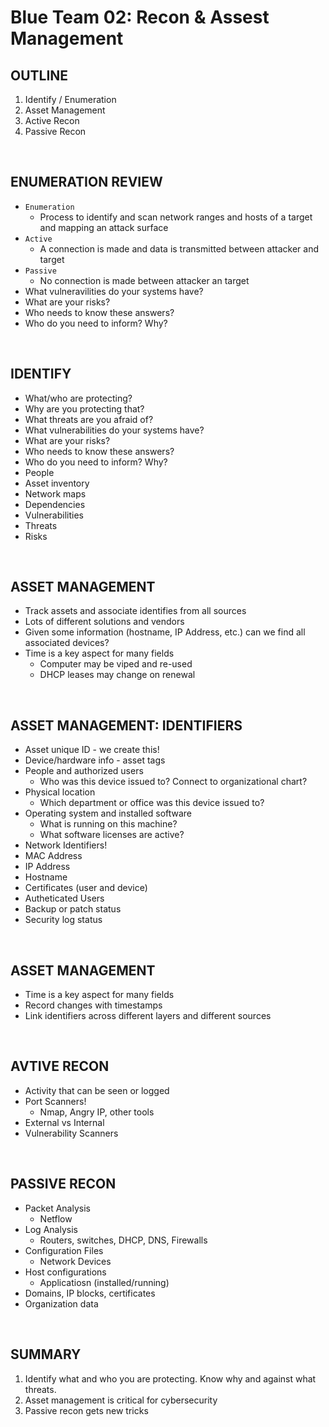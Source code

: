 # Blue Team 02: Recon & Assest Management

## OUTLINE
1. Identify / Enumeration
2. Asset Management
3. Active Recon
4. Passive Recon

<br>

## ENUMERATION REVIEW
- `Enumeration`
    - Process to identify and scan network ranges and hosts of a target and mapping an attack surface
- `Active`
    - A connection is made and data is transmitted between attacker and target
- `Passive`
    - No connection is made between attacker an target
- What vulneravilities do your systems have?
- What are your risks?
- Who needs to know these answers?
- Who do you need to inform? Why?

<br>

## IDENTIFY
- What/who are protecting?
- Why are you protecting that?
- What threats are you afraid of?
- What vulnerabilities do your systems have?
- What are your risks?
- Who needs to know these answers?
- Who do you need to inform? Why?
- People
- Asset inventory
- Network maps
- Dependencies
- Vulnerabilities
- Threats
- Risks

<br>

## ASSET MANAGEMENT
- Track assets and associate identifies from all sources
- Lots of different solutions and vendors
- Given some information (hostname, IP Address, etc.) can we find all associated devices?
- Time is a key aspect for many fields
    - Computer may be viped and re-used
    - DHCP leases may change on renewal

<br>

## ASSET MANAGEMENT: IDENTIFIERS
- Asset unique ID - we create this!
- Device/hardware info - asset tags
- People and authorized users
    - Who was this device issued to? Connect to organizational chart?
- Physical location
    - Which department or office was this device issued to?
- Operating system and installed software
    - What is running on this machine?
    - What software licenses are active?
- Network Identifiers!
- MAC Address
- IP Address
- Hostname
- Certificates (user and device)
- Autheticated Users
- Backup or patch status
- Security log status

<br>

## ASSET MANAGEMENT
- Time is a key aspect for many fields
- Record changes with timestamps
- Link identifiers across different layers and different sources

<br>

## AVTIVE RECON
- Activity that can be seen or logged
- Port Scanners!
    - Nmap, Angry IP, other tools
- External vs Internal
- Vulnerability Scanners

<br>

## PASSIVE RECON
- Packet Analysis
    - Netflow
- Log Analysis
    - Routers, switches, DHCP, DNS, Firewalls
- Configuration Files
    - Network Devices
- Host configurations
    - Applicatiosn (installed/running)
- Domains, IP blocks, certificates
- Organization data

<br>

## SUMMARY
1. Identify what and who you are protecting. Know why and against what threats.
2. Asset management is critical for cybersecurity
3. Passive recon gets new tricks